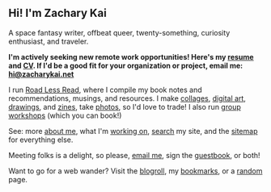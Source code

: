 ## Hi! I'm Zachary Kai

A space fantasy writer, offbeat queer, twenty-something, curiosity enthusiast, and traveler.

**I'm actively seeking new remote work opportunities! Here's my [resume](https://zacharykai.net/resume) and [CV](https://zacharykai.net/cv). If I'd be a good fit for your organization or project, email me: [hi@zacharykai.net](mailto:hi@zacharykai.net)**

I run [Road Less Read](https://roadlessread.com), where I compile my book notes and recommendations, musings, and resources. I make [collages](https://zacharykai.net/), [digital art](https://zacharykai.net/digita-art), [drawings](https://zacharykai.net/drawings), and [zines](https://zacharykai.net/zines), take [photos](https://zacharykai.net/photos), so I'd love to trade! I also run [group workshops](https://zacharykai.net/workshops) (which you can book!)

See: more [about me](https://zacharykai.net/about), what I'm [working on](https://zacharykai.net/now), [search](https://zacharykai.net/search) my site, and the [sitemap](https://zacharykai.net/sitemap) for everything else.

Meeting folks is a delight, so please, [email me](mailto:hi@zacharykai.net), sign the [guestbook](https://zacharykai.net/guestbook), or both!

Want to go for a web wander? Visit the [blogroll](https://zacharykai.net/blogroll), my [bookmarks](https://zacharykai.net/bookmarks), or a [random](https://zacharykai.net/random) page.
